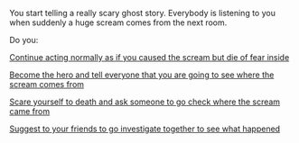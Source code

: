 You start telling a really scary ghost story.
Everybody is listening to you when suddenly a huge scream comes from the next room.

Do you:

[Continue acting normally as if you caused the scream but die of fear inside](continue_story/continue_story.md)

[Become the hero and tell everyone that you are going to see where the scream comes from](check_source/check_source.md)

[Scare yourself to death and ask someone to go check where the scream came from](scared/scared.md)

[Suggest to your friends to go investigate together to see what happened](check_source_team/check_source_team.md)

